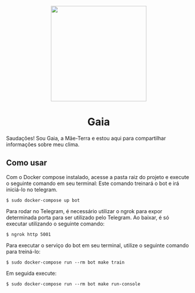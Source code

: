 <p align="center">
  <img src="https://i.imgur.com/sEkmmNN.png" width="260" height="">
</p>

<h1 align="center"> Gaia </h1>

Saudações! Sou Gaia, a Mãe-Terra e estou aqui para compartilhar informações sobre meu clima.

## Como usar
Com o Docker compose instalado, acesse a pasta raiz do projeto e execute o seguinte comando em seu terminal:
Este comando treinará o bot e irá iniciá-lo no telegram.

```$ sudo docker-compose up bot```

Para rodar no Telegram, é necessário utilizar o ngrok para expor determinada porta para ser utilizado pelo Telegram. Ao baixar, é só executar utilizando o seguinte comando:

```$ ngrok http 5001```

Para executar o serviço do bot em seu terminal, utilize o seguinte comando para treiná-lo:

```$ sudo docker-compose run --rm bot make train```

Em seguida execute:

```$ sudo docker-compose run --rm bot make run-console```




